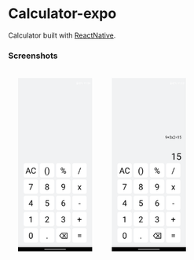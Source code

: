 # Calculator-expo
Calculator built with [ReactNative](https://reactnative.dev/).

### Screenshots
<div style="display:flex">
<img style="display:flex 50%;margin:20px" src="https://raw.githubusercontent.com/leandrorsant/calculator-expo/master/components/screenshots/Calculator-expo_screenshot1.png" width=30% height=30%>

<img style="display:flex 50%;margin:20px" src="https://raw.githubusercontent.com/leandrorsant/calculator-expo/master/components/screenshots/Calculator-expo_screenshot2.png" width=30% height=30%>
</div>